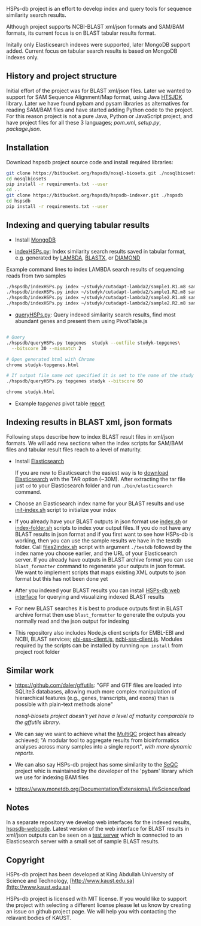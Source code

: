 HSPs-db project is an effort to develop index and query tools for
sequence similarity search results.

Although project supports NCBI-BLAST xml/json formats and SAM/BAM
formats, its current focus is on BLAST tabular results format.

Initally only Elasticsearch indexes were supported, later
MongoDB support added. Current focus on tabular search results
is based on MongoDB indexes only.

## History and project structure

Initial effort of the project was for BLAST xml/json files.
Later we wanted to support for SAM Sequence Alignment/Map format,
using Java [HTSJDK](https://github.com/samtools/htsjdk) library.
Later we have found pybam and pysam libraries as alternatives for reading SAM/BAM
files and have started adding Python code to the project.
For this reason project is not a pure Java, Python or JavaScript project,
and have project files for all these 3 languages; _pom.xml_, _setup.py_,
_package.json_.


## Installation

Download hspsdb project source code and install required libraries:

```bash
git clone https://bitbucket.org/hspsdb/nosql-biosets.git ./nosqlbiosets
cd nosqlbiosets
pip install -r requirements.txt --user
cd ..
git clone https://bitbucket.org/hspsdb/hspsdb-indexer.git ./hspsdb
cd hspsdb
pip install -r requirements.txt --user
```

## Indexing and querying tabular results

* Install [MongoDB](https://www.mongodb.com)

* [indexHSPs.py](./hspsdb/indexHSPs.py): Index similarity search results saved
 in tabular format, e.g. generated by [LAMBDA](https://github.com/seqan/lambda),
 [BLASTX](http://blast.ncbi.nlm.nih.gov),
 or [DIAMOND](https://github.com/bbuchfink/diamond)

Example command lines to index LAMBDA search results of sequencing reads from
two samples

 ```bash 
./hspsdb/indexHSPs.py index ~/studyk/cutadapt-lambda2/sample1.R1.m8 sample1 studyk --pair=1
./hspsdb/indexHSPs.py index ~/studyk/cutadapt-lambda2/sample1.R2.m8 sample1 studyk --pair=2
./hspsdb/indexHSPs.py index ~/studyk/cutadapt-lambda2/sample2.R1.m8 sample2 studyk --pair=1
./hspsdb/indexHSPs.py index ~/studyk/cutadapt-lambda2/sample2.R2.m8 sample2 studyk --pair=2  
 ```

* [queryHSPs.py](./hspsdb/queryHSPs.py): Query indexed similarity search results,
  find most abundant genes and present them using PivotTable.js
  
  
 ```bash

# Query 
./hspsdb/queryHSPs.py topgenes  studyk --outfile studyk-topgenes\
   --bitscore 30 --mismatch 2

# Open generated html with Chrome 
chrome studyk-topgenes.html

# If output file name not specified it is set to the name of the study    
./hspsdb/queryHSPs.py topgenes studyk --bitscore 60

chrome studyk.html

 ```
*  Example _topgenes_ pivot table [report](./docs/example-topgenes.html)

## Indexing results in BLAST xml, json formats

Following steps describe how to index BLAST result files in xml/json formats. 
We will add new sections when the index scripts for SAM/BAM files and tabular
result files reach to a level of maturity.

* Install [Elasticsearch](https://www.elastic.co)

  If you are new to Elasticsearch
  the easiest way is to [download Elasticsearch](
  https://www.elastic.co/downloads/elasticsearch) with the TAR option (~30M).
  After extracting the tar file just `cd` to your Elasticsearch folder
  and run `./bin/elasticsearch` command.

* Choose an Elasticsearch index name for your BLAST results
  and use [init-index.sh](scripts/init-index.sh)
  script to initialize your index

* If you already have your BLAST outputs in json format use
  [index.sh](scripts/index.sh)
  or [index-folder.sh](scripts/files2index.sh) scripts
  to index your output files.
  If you do not have any BLAST results in json format and if you first want to
  see how HSPs-db is working,
  then you can use the sample results we have in the testdb folder.
  Call [files2index.sh](scripts/files2index.sh) script with argument `./testdb`
  followed by the index name you choose earlier, and the URL of your Elasticsearch
  server.
  If you already have outputs in BLAST archive format you can use
  `blast_formatter` command to regenerate your outputs in json format.
  We want to implement scripts that maps existing XML outputs to json format
  but this has not been done yet

* After you indexed your BLAST results you can install
 [HSPs-db web interface](https://github.com/uludag/hspsdb-webcode)
  for querying and visualizing indexed BLAST results

* For new BLAST searches it is best to produce outputs first in BLAST archive format
  then use `blast_formatter` to generate the outputs you normally read
  and the json output for indexing

* This repository also includes Node.js client scripts for EMBL-EBI and NCBI,
  BLAST services; [ebi-sss-client.js](scripts/ebi-sss-client.js),
  [ncbi-sss-client.js](scripts/ncbi-sss-client.js).
  Modules required by the scripts can be installed
  by running `npm install` from project root folder

## Similar work

* https://github.com/daler/gffutils:
  "GFF and GTF files are loaded into SQLite3 databases,
  allowing much more complex manipulation of hierarchical features
  (e.g., genes, transcripts, and exons) than is possible with plain-text methods
  alone"
  
  _nosql-biosets project doesn't yet have a level of maturity comparable
   to the gffutils library_.

* We can say we want to achieve what the [MultiQC](http://multiqc.info) project
  has already achieved; "A modular tool to aggregate results from bioinformatics
  analyses across many samples into a single report", _with more dynamic reports_.

* We can also say HSPs-db project has some similarity to the
 [SeQC](https://github.com/JohnLonginotto/SeQC) project whic is maintained
 by the developer of the 'pybam' library which we use for indexing BAM files
 
 * https://www.monetdb.org/Documentation/Extensions/LifeScience/load 

## Notes

In a separate repository we develop web interfaces for the indexed results,
[hspsdb-webcode](https://github.com/uludag/hspsdb-webcode).
Latest version of the web interface for BLAST results in xml/json outputs
can be seen on a [test server](http://hspsdb-test.herokuapp.com)
which is connected to an Elasticsearch server with a small set of sample
BLAST results.

## Copyright

HSPs-db project has been developed
at King Abdullah University of Science and Technology,
[http://www.kaust.edu.sa](http://www.kaust.edu.sa)

HSPs-db project is licensed with MIT license.
If you would like to support the project
with selecting a different license please let us know by creating an issue
on github project page.
We will help you with contacting the relavant bodies of KAUST.
